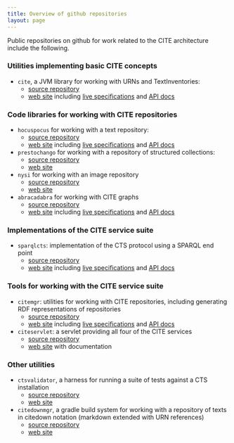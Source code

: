 ```yaml
---
title: Overview of github repositories
layout: page
---
```



Public repositories on github for work related to the CITE architecture include the following.


### Utilities implementing basic CITE concepts ###


- `cite`, a JVM library for working with URNs and TextInventories:
    - [source repository](https://github.com/cite-architecture/cite)
    - [web site](http://cite-architecture.github.io/cite/) including [live specifications](http://cite-architecture.github.io/cite/specs/cite/Cite.html) and [API docs](http://cite-architecture.github.io/cite/api/)


### Code libraries for working with CITE repositories ###


- `hocuspocus` for working with a text repository:
    - [source repository](https://github.com/cite-architecture/hocuspocus)
    - [web site](http://cite-architecture.github.io/hocuspocus/) including [live specifications](http://cite-architecture.github.io/hocuspocus//specs/hocuspocus/Hocuspocus.html) and [API docs](http://cite-architecture.github.io/hocuspocus/api/)
- `prestochango` for working with a repository of structured collections:
    -  [source repository](https://github.com/cite-architecture/prestochango)
    -  [web site](http://cite-architecture.github.io/prestochango/)
- `nysi` for working with an image repository
    -  [source repository](https://github.com/cite-architecture/nysi)
    -  [web site](http://cite-architecture.github.io/nysi/)
- `abracadabra` for working with CITE graphs 
    - [source repository](https://github.com/cite-architecture/abracadabra)
    - [web site](http://cite-architecture.github.io/abracadabra/) including [live specifications](http://cite-architecture.github.io/abracadabra/specs/abracadabra/Abracadabra.html) and [API docs](http://cite-architecture.github.io/abracadabra/api)



### Implementations of the CITE service suite ###


- `sparqlcts`: implementation of the CTS protocol using a SPARQL end point
    - [source repository](https://github.com/cite-architecture/sparqlcts)
    - [web site](http://cite-architecture.github.io/sparqlcts/) including [live specifications](http://cite-architecture.github.io/sparqlcts/specs/citeverbs/CiteVerbs.html) and [API docs](http://cite-architecture.github.io/sparqlcts/api/)



### Tools for working with the CITE service suite

- `citemgr`: utilities for working with CITE repositories, including generating RDF representations of repositories
    - [source repository](https://github.com/cite-architecture/citemgr)
    - [web site](http://cite-architecture.github.io/citemgr/) including [live specifications](http://cite-architecture.github.io/citemgr/specs/citeMgr/CiteMgr.html) and [API docs](http://cite-architecture.github.io/citemgr/api/)
- `citeservlet`: a servlet providing all four of the CITE services
    -  [source repository](https://github.com/cite-architecture/citeservlet)
    -  [web site](http://cite-architecture.github.io/citeservlet/) with documentation



### Other utilities ###

- `ctsvalidator`, a harness for running a suite of tests against a CTS installation
    - [source repository](https://github.com/cite-architecture/ctsvalidator)
    - [web site](http://cite-architecture.github.io/ctsvalidator/)
- `citedownmgr`, a gradle build system for working with a repository of texts in citedown notation (markdown extended with URN references) 
    -  [source repository](https://github.com/cite-architecture/citedownmgr)
    -  [web site](http://cite-architecture.github.io/citedownmgr/)

